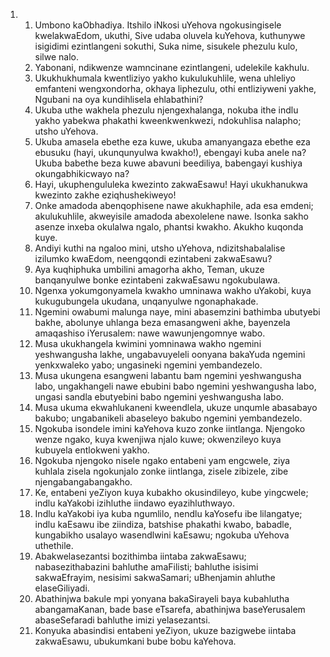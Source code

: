 <ol>
  <li>
    <ol>
      <li>Umbono kaObhadiya. Itshilo iNkosi uYehova ngokusingisele kwelakwaEdom, ukuthi, Sive udaba oluvela kuYehova, kuthunywe isigidimi ezintlangeni sokuthi, Suka nime, sisukele phezulu kulo, silwe nalo.</li>
      <li>Yabonani, ndikwenze wamncinane ezintlangeni, udelekile kakhulu.</li>
      <li>Ukukhukhumala kwentliziyo yakho kukulukuhlile, wena uhleliyo emfanteni wengxondorha, okhaya liphezulu, othi entliziyweni yakhe, Ngubani na oya kundihlisela ehlabathini?</li>
      <li>Ukuba uthe wakhela phezulu njengexhalanga, nokuba ithe indlu yakho yabekwa phakathi kweenkwenkwezi, ndokuhlisa nalapho;  utsho uYehova.</li>
      <li>Ukuba amasela ebethe eza kuwe, ukuba amanyangaza ebethe eza ebusuku (hayi, ukunqunyulwa kwakho!), ebengayi kuba anele na?  Ukuba babethe beza kuwe abavuni beediliya, babengayi kushiya okungabhikicwayo na?</li>
      <li>Hayi, ukuphengululeka kwezinto zakwaEsawu! Hayi ukukhanukwa kwezinto zakhe eziqhushekiweyo!</li>
      <li>Onke amadoda abenqophisene nawe akukhaphile, ada esa emdeni;  akulukuhlile, akweyisile amadoda abexolelene nawe. Isonka sakho asenze inxeba okulalwa ngalo, phantsi kwakho. Akukho kuqonda kuye.</li>
      <li>Andiyi kuthi na ngaloo mini, utsho uYehova,  ndizitshabalalise izilumko kwaEdom, neengqondi ezintabeni zakwaEsawu?</li>
      <li>Aya kuqhiphuka umbilini amagorha akho, Teman, ukuze banqanyulwe bonke ezintabeni zakwaEsawu ngokubulawa.</li>
      <li>Ngenxa yokumgonyamela kwakho umninawa wakho uYakobi, kuya kukugubungela ukudana, unqanyulwe ngonaphakade.</li>
      <li>Ngemini owabumi malunga naye, mini abasemzini bathimba ubutyebi bakhe, abolunye uhlanga beza emasangweni akhe,  bayenzela amaqashiso iYerusalem: nawe wawunjengomnye wabo.</li>
      <li>Musa ukukhangela kwimini yomninawa wakho ngemini yeshwangusha lakhe, ungabavuyeleli oonyana bakaYuda ngemini yenkxwaleko yabo; ungasineki ngemini yembandezelo.</li>
      <li>Musa ukungena esangweni labantu bam ngemini yeshwangusha labo, ungakhangeli nawe ebubini babo ngemini yeshwangusha labo,  ungasi sandla ebutyebini babo ngemini yeshwangusha labo.</li>
      <li>Musa ukuma ekwahlukaneni kweendlela, ukuze unqumle abasabayo bakubo; ungabanikeli abaseleyo bakubo ngemini yembandezelo.</li>
      <li>Ngokuba isondele imini kaYehova kuzo zonke iintlanga.  Njengoko wenze ngako, kuya kwenjiwa njalo kuwe; okwenzileyo kuya kubuyela entlokweni yakho.</li>
      <li>Ngokuba njengoko nisele ngako entabeni yam engcwele, ziya kuhlala zisela ngokunjalo zonke iintlanga, zisele zibizele,  zibe njengabangabangakho.</li>
      <li>Ke, entabeni yeZiyon kuya kubakho okusindileyo, kube yingcwele; indlu kaYakobi izihluthe iindawo eyazihluthwayo.</li>
      <li>Indlu kaYakobi iya kuba ngumlilo, nendlu kaYosefu ibe lilangatye; indlu kaEsawu ibe ziindiza, batshise phakathi kwabo, babadle, kungabikho usalayo wasendlwini kaEsawu; ngokuba uYehova uthethile.</li>
      <li>Abakwelasezantsi bozithimba iintaba zakwaEsawu;  nabasezithabazini bahluthe amaFilisti; bahluthe isisimi sakwaEfrayim, nesisimi sakwaSamari; uBhenjamin ahluthe elaseGiliyadi.</li>
      <li>Abathinjwa bakule mpi yonyana bakaSirayeli baya kubahlutha abangamaKanan, bade base eTsarefa, abathinjwa baseYerusalem abaseSefaradi bahluthe imizi yelasezantsi.</li>
      <li>Konyuka abasindisi entabeni yeZiyon, ukuze bazigwebe iintaba zakwaEsawu, ubukumkani bube bobu kaYehova.</li>
    </ol>
  </li>
</ol>